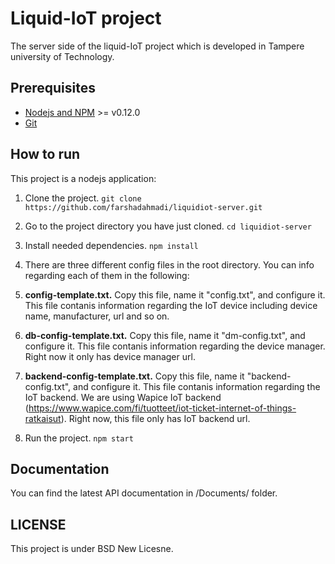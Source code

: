 # Liquid-IoT project

The server side of the liquid-IoT project which is developed in Tampere university of Technology.

## Prerequisites

- [Nodejs and NPM](nodejs.org) >= v0.12.0
- [Git](https://git-scm.com/)

## How to run

This project is a nodejs application:

1. Clone the project. ```git clone https://github.com/farshadahmadi/liquidiot-server.git```

2. Go to the project directory you have just cloned. ```cd liquidiot-server```

3. Install needed dependencies. ```npm install```

4. There are three different config files in the root directory. You can info regarding each of them in the following:

  1. **config-template.txt.** Copy this file, name it "config.txt", and configure it. This file contanis information regarding the IoT device including device name, manufacturer, url and so on.
  
  2. **db-config-template.txt.** Copy this file, name it "dm-config.txt", and configure it. This file contanis information regarding the device manager. Right now it only has device manager url.
  
  3. **backend-config-template.txt.** Copy this file, name it "backend-config.txt", and configure it. This file contanis information regarding the IoT backend. We are using Wapice IoT backend (https://www.wapice.com/fi/tuotteet/iot-ticket-internet-of-things-ratkaisut). Right now, this file only has IoT backend url.

5. Run the project. ```npm start```


## Documentation

You can find the latest API documentation in /Documents/ folder.

## LICENSE

This project is under BSD New Licesne.
